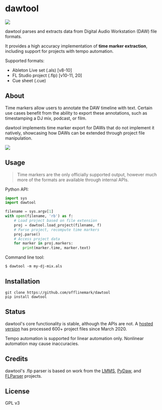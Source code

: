 # dawtool

![](https://github.com/offlinemark/dawtool/workflows/CI/badge.svg)

dawtool parses and extracts data from Digital Audio Workstation (DAW) file
formats.

It provides a high accuracy implementation of **time marker extraction**,
including support for projects with tempo automation.

Supported formats:
- Ableton Live set (.als) [v8-10]
- FL Studio project (.flp) [v10-11, 20]
- Cue sheet (.cue)

## About

Time markers allow users to annotate the DAW timeline with text.  Certain use
cases benefit from the ability to export these annotations, such as
timestamping a DJ mix, podcast, or film.

dawtool implements time marker export for DAWs that do not implement it
natively, showcasing how DAWs can be extended through project file
manipulation.

![](https://timestamps.me/static/img/ableton%20screenshot.png)

## Usage

> Time markers are the only officially supported output, however much more
> of the formats are available through internal APIs.

Python API:

```python
import sys
import dawtool

filename = sys.argv[1]
with open(filename, 'rb') as f:
    # Load project based on file extension
    proj = dawtool.load_project(filename, f)
    # Parse project, recompute time markers
    proj.parse()
    # Access project data
    for marker in proj.markers:
        print(marker.time, marker.text)
```

Command line tool:

```
$ dawtool -m my-dj-mix.als
```

## Installation

```
git clone https://github.com/offlinemark/dawtool
pip install dawtool
```

## Status

dawtool's core functionality is stable, although the APIs are not.
A [hosted version](https://timestamps.me) has processed 600+ project files
since March 2020.

Tempo automation is supported for linear automation only. Nonlinear
automation may cause inaccuracies.

## Credits

dawtool's .flp parser is based on work from the
[LMMS](https://github.com/LMMS/lmms),
[PyDaw](https://github.com/andrewrk/PyDaw), and
[FLParser](https://github.com/monadgroup/FLParser) projects.

## License

GPL v3

